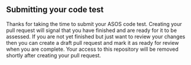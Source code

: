 ## Submitting your code test
Thanks for taking the time to submit your ASOS code test. Creating your pull request will signal that you have finished and are ready for it to be assessed. If you are not yet finished but just want to review your changes then you can create a draft pull request and mark it as ready for review when you are complete. Your access to this repository will be removed shortly after creating your pull request.